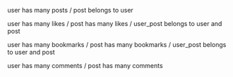 user has many posts / post belongs to user

user has many likes / post has many likes / user_post belongs to user and post

user has many bookmarks / post has many bookmarks / user_post belongs to user and post

user has many comments / post has many comments
